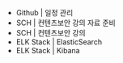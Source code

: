 - Github | 일정 관리
- SCH | 컨텐츠보안 강의 자료 준비
- SCH | 컨텐츠보안 강의
- ELK Stack | ElasticSearch
- ELK Stack | Kibana
